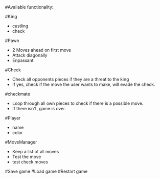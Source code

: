 #Available functionality:

#King
- castling
- check

#Pawn
- 2 Moves ahead on first move
- Attack diagonally
- Enpassant

#Check
- Check all opponents pieces if they are a threat to the king
- If yes, check if the move the user wants to make, will evade the check.

#checkmate
- Loop through all own pieces to check if there is a possible move.
- If there isn't, game is over.

#Player
- name
- color

#MoveManager
- Keep a list of all moves
- Test the move
- test check moves

#Save game
#Load game
#Restart game
